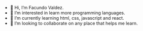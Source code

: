 - 👋 Hi, I’m Facundo Valdez.
- 👀 I’m interested in learn more programming languages.
- 🌱 I’m currently learning html, css, javascript and react.
- 💞️ I’m looking to collaborate on any place that helps me learn.

<!---
FacuValdezDev/FacuValdezDev is a ✨ special ✨ repository because its `README.md` (this file) appears on your GitHub profile.
You can click the Preview link to take a look at your changes.
--->
